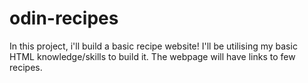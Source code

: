 # odin-recipes
In this project, i'll build a basic recipe website!
I'll be utilising my basic HTML knowledge/skills to build it. The webpage will have links to few recipes.